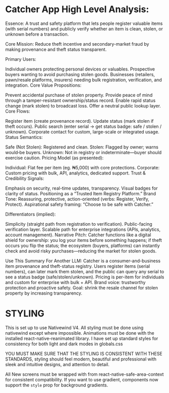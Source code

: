 # Catcher App High Level Analysis:

Essence: A trust and safety platform that lets people register valuable items (with serial numbers) and publicly verify whether an item is clean, stolen, or unknown before a transaction.

Core Mission: Reduce theft incentive and secondary-market fraud by making provenance and theft status transparent.

Primary Users:

Individual owners protecting personal devices or valuables.
Prospective buyers wanting to avoid purchasing stolen goods.
Businesses (retailers, pawn/resale platforms, insurers) needing bulk registration, verification, and integration.
Core Value Propositions:

Prevent accidental purchase of stolen property.
Provide peace of mind through a tamper-resistant ownership/status record.
Enable rapid status change (mark stolen) to broadcast loss.
Offer a neutral public lookup layer.
Core Flows:

Register item (create provenance record).
Update status (mark stolen if theft occurs).
Public search (enter serial → get status badge: safe / stolen / unknown).
Corporate contact for custom, large-scale or integrated usage.
Status Semantics:

Safe (Not Stolen): Registered and clean.
Stolen: Flagged by owner; warns would‑be buyers.
Unknown: Not in registry or indeterminate—buyer should exercise caution.
Pricing Model (as presented):

Individual: Flat fee per item (eg. ₦5,000) with core protections.
Corporate: Custom pricing with bulk, API, analytics, dedicated support.
Trust & Credibility Signals:

Emphasis on security, real-time updates, transparency.
Visual badges for clarity of status.
Positioning as a “Trusted Item Registry Platform.”
Brand Tone: Reassuring, protective, action-oriented (verbs: Register, Verify, Protect). Aspirational safety framing: “Choose to be safe with Catcher.”

Differentiators (implied):

Simplicity (straight path from registration to verification).
Public-facing verification layer.
Scalable path for enterprise integrations (APIs, analytics, account management).
Narrative Pitch: Catcher functions like a digital shield for ownership: you log your items before something happens; if theft occurs you flip the status; the ecosystem (buyers, platforms) can instantly check and avoid risky purchases—reducing the market for stolen goods.

Use This Summary For Another LLM: Catcher is a consumer-and-business item provenance and theft-status registry. Users register items (serial numbers), can later mark them stolen, and the public can query any serial to see a status badge (safe/stolen/unknown). Pricing is per-item for individuals and custom for enterprise with bulk + API. Brand voice: trustworthy protection and proactive safety. Goal: shrink the resale channel for stolen property by increasing transparency.


# STYLING
This is set up to use Nativewind V4. All styling must be done using nativewind except where impossible. Animations must be done with the installed react-native-reanimated library.
I have set up standard styles for consistency for both light and dark modes in globals.css

YOU MUST MAKE SURE THAT THE STYLING IS CONSISTENT WITH THESE STANDARDS, styling should feel modern, beautiful and professional with sleek and intuitive designs, and attention to detail.

All New screens must be wrapped with <SafeAreaView> from react-native-safe-area-context for consistent compatibility.
If you want to use gradient, components now support the `style` prop for background gradients.
